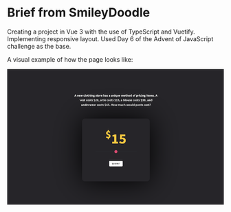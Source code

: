 # Brief from SmileyDoodle

Creating a project in Vue 3 with the use of TypeScript and Vuetify. Implementing responsive layout. Used Day 6 of the Advent of JavaScript challenge as the base.

A visual example of how the page looks like:

<img src="https://github.com/SmileyDoodle/range-slider/blob/main/src/assets/range-slider-example.png">
